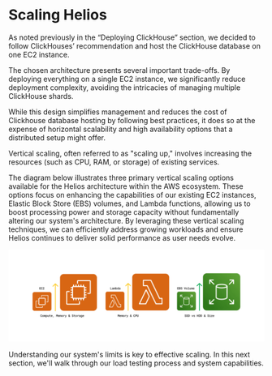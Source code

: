 # Scaling Helios

As noted previously in the “Deploying ClickHouse” section, we decided to follow ClickHouses’ recommendation and host the ClickHouse database on one EC2 instance.

The chosen architecture presents several important trade-offs. By deploying everything on a single EC2 instance, we significantly reduce deployment complexity, avoiding the intricacies of managing multiple ClickHouse <TippyWrapper content="Per ClickHouse, “A shard is a subset of data. ClickHouse always has at least one shard for your data, so if you do not split the data across multiple servers, your data will be stored in one shard.”">shards</TippyWrapper>.

While this design simplifies management and reduces the cost of Clickhouse database hosting by following best practices, it does so at the expense of horizontal scalability and high availability options that a distributed setup might offer.

Vertical scaling, often referred to as "scaling up," involves increasing the resources (such as CPU, RAM, or storage) of existing services.

The diagram below illustrates three primary vertical scaling options available for the Helios architecture within the AWS ecosystem. These options focus on enhancing the capabilities of our existing EC2 instances, <TippyWrapper content="EBS is AWS's persistent storage for EC2 instances">Elastic Block Store (EBS)</TippyWrapper> volumes, and Lambda functions, allowing us to boost processing power and storage capacity without fundamentally altering our system's architecture. By leveraging these vertical scaling techniques, we can efficiently address growing workloads and ensure Helios continues to deliver solid performance as user needs evolve.

![Scaling Helios](/case_study/scaling_components.png)

Understanding our system's limits is key to effective scaling. In this next section, we'll walk through our load testing process and system capabilities.

